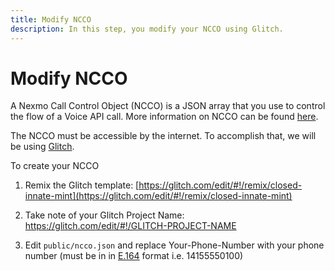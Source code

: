 ```yaml
---
title: Modify NCCO
description: In this step, you modify your NCCO using Glitch.
---
```


# Modify NCCO

A Nexmo Call Control Object (NCCO) is a JSON array that you use to control the flow of a Voice API call. More information on NCCO can be found [here](https://developer.nexmo.com/voice/voice-api/ncco-reference).

The NCCO must be accessible by the internet. To accomplish that, we will be using [Glitch](https://glitch.com).

To create your NCCO

1) Remix the Glitch template: [https://glitch.com/edit/#!/remix/closed-innate-mint](https://glitch.com/edit/#!/remix/closed-innate-mint)
   
2) Take note of your Glitch Project Name: https://glitch.com/edit/#!/GLITCH-PROJECT-NAME

3) Edit `public/ncco.json` and replace Your-Phone-Number with your phone number (must be in in [E.164](https://developer.nexmo.com/concepts/guides/glossary#e-164-format) format i.e. 14155550100)
